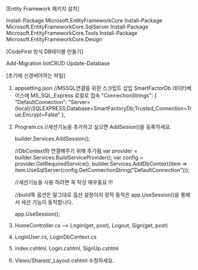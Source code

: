 [Entity Framework 패키지 설치]

Install-Package Microsoft.EntityFrameworkCore
Install-Package Microsoft.EntityFrameworkCore.SqlServer
Install-Package Microsoft.EntityFrameworkCore.Tools
Install-Package Microsoft.EntityFrameworkCore.Design

[CodeFirst 방식 DB테이블 만들기]

Add-Migration InitCRUD
Update-Database

[초기에 신경써야하는 파일]

1. appsetting.json 
   //MSSQL연결을 위한 스크립트 삽입 SmartFactorDb 데이터베이스에 MS_SQL_Express 로컬로 접속
   "ConnectionStrings": {
      "DefaultConnection": "Server=(local)\\SQLEXPRESS;Database=SmartFactoryDb;Trusted_Connection=True;Encrypt=False"
   },

2. Program.cs
   //세션기능을 추가하고 싶으면 AddSesion()을 등록하세요.
   
   builder.Services.AddSession();
   
   //DbContext와 연결해주기 위해 추가됨
   var provider = builder.Services.BuildServiceProvider();
   var config = provider.GetRequiredService<IConfiguration>();
   builder.Services.AddDbContext<LoginDbContext>(item => item.UseSqlServer(config.GetConnectionString("DefaultConnection")));

    //세션기능을 사용 하려면 꼭 작성 매우중요 !!!
   
    //build쪽 옵션은 말그대로 옵션 설정이지 정작 동작은 app.UseSession()을 통해서 세션 기능이 동작합니다.
   
    app.UseSession();

3. HomeController.cs --> Login(get, post), Logout, Sign(get, post)
4. LoginUser.cs, LoginDbContext.cs
5. index.cshtml, Login.cshtml, SignUp.cshtml
6. Views/Shared/_Layout.cshtml 수정하세요.

